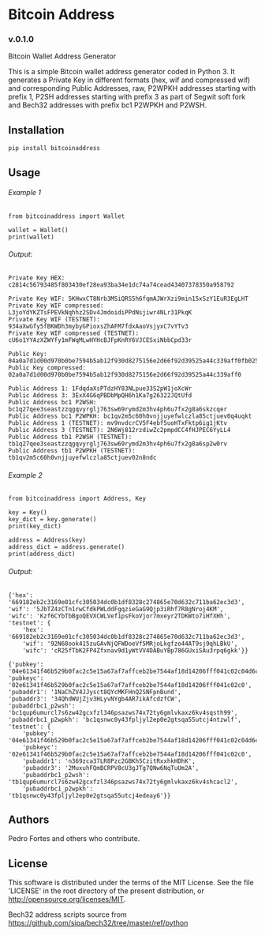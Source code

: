 # Bitcoin Address 
### v.0.1.0
Bitcoin Wallet Address Generator

This is a simple Bitcoin wallet address generator coded in Python 3.
It generates a Private Key in different formats (hex, wif and compressed wif) and corresponding Public Addresses, raw, P2WPKH addresses starting with prefix 1, P2SH addresses starting with prefix 3 as part of Segwit soft fork and Bech32 addresses with prefix bc1 P2WPKH and P2WSH.

## Installation
```
pip install bitcoinaddress
```

## Usage
###### Example 1
```
from bitcoinaddress import Wallet

wallet = Wallet()
print(wallet)
```

###### Output:
```
Private Key HEX: c2814c56793485f803430ef28ea93ba34e1dc74a74cead43407378350a958792

Private Key WIF: 5KHwxCT8Nrb3MSiQRS5h6fqmAJWrXzi9min15xSzY1EuR3EgLHT
Private Key WIF compressed: L3joYdYKZTsFPEVkNqhhz2SDv4JmdoidiPPdNsjiwr4NLr31PkqK
Private Key WIF (TESTNET): 934aXwGfy5fBKWDh3mybyGPioxsZhAFM7fdxAaoVsjyxC7vYTv3
Private Key WIF compressed (TESTNET): cU6o1YYAzXZWYfy1mFWqMLwHYHcBJFpKnRY6VJCESxiNbbCpd33r 
                
Public Key: 04a0a7d1d00d970b0be7594b5ab12f930d8275156e2d66f92d39525a44c339aff0fb02568075a8928e9f8a865f0e9633482cf8e5b3bb27c8a7279e9afbc06f9072 
Public Key compressed: 02a0a7d1d00d970b0be7594b5ab12f930d8275156e2d66f92d39525a44c339aff0
 
Public Address 1: 1FdqdaXsPTdzHY83NLpue33S2pW1joXcWr   
Public Address 3: 3ExX4G6qPBDbMpQH6h1Ka7g26322JQtUfd  
Public Address bc1 P2WSH: bc1q27qee3seastzzqgqvyrglj763sw69rymd2m3hv4ph6u7fx2g8a6skzcqer    
Public Address bc1 P2WPKH: bc1qv2m5c60h0vnjjuyefwlczla85ctjuev0q4uqkt  
Public Address 1 (TESTNET): mv9nvdcrCV5F4ebf5uoHTxFktp6ig1jKtv   
Public Address 3 (TESTNET): 2N6Wj812rzdiwZc2pmpdCC4fHJPEC6YyLL4  
Public Address tb1 P2WSH (TESTNET): tb1q27qee3seastzzqgqvyrglj763sw69rymd2m3hv4ph6u7fx2g8a6sp2w0rv    
Public Address tb1 P2WPKH (TESTNET): tb1qv2m5c60h0vnjjuyefwlczla85ctjuev02n8ndc  
```

###### Example 2
```
from bitcoinaddress import Address, Key

key = Key()
key_dict = key.generate()
print(key_dict)

address = Address(key)
address_dict = address.generate()
print(address_dict)
```

###### Output:
```
{'hex': '669182eb2c3169e01cfc305034dc0b1df8328c274865e70d632c711ba62ec3d3', 
'wif': '5JbTZ4zCTn1rwCfdkPWLddFgqzieGaG9Qjp3iRhf7R8gNroj4KM', 
'wifc': 'Kzf6CYbTbBgoQEVXCWLVef1psFkoVjor7mxeyr2TDKWto7iHfXHh', 
'testnet': {
    'hex': '669182eb2c3169e01cfc305034dc0b1df8328c274865e70d632c711ba62ec3d3', 
    'wif': '92N68ook415zuGAvNjQFWDoeVf5MRjoLkgfzo44AT9sj9qhLBkU', 
    'wifc': 'cR25fTbK2FP4Zfxnav9d1yWtVV4DABuYBp786GUxiSAu3rpq6gkk'}}

{'pubkey': '04e61341f46b529b0fac2c5e15a67af7affceb2be7544af18d14206fff041c02c04d6ca36c97f458cfe5754ce15a8f32d4c917b5f0f5e336042ee3be77c3f58222', 
'pubkeyc': '02e61341f46b529b0fac2c5e15a67af7affceb2be7544af18d14206fff041c02c0', 
'pubaddr1': '1NaChZV4JJysct8QYcMKFHnQ2SNFpnBund', 
'pubaddr3': '34QhdWUjZjv3HLyvNYgb4AR7ikAfcdzfCW', 
'pubaddrbc1_p2wsh': 'bc1qup6umurcl7s6zw42gcxfzl346psazws74x72ty6gmlvkaxz6kv4sqsth99', 
'pubaddrbc1_p2wpkh': 'bc1qsnwc0y43fpljyl2ep0e2gtsqa55utcj4ntzwlf', 
'testnet': {
    'pubkey': '04e61341f46b529b0fac2c5e15a67af7affceb2be7544af18d14206fff041c02c04d6ca36c97f458cfe5754ce15a8f32d4c917b5f0f5e336042ee3be77c3f58222', 
    'pubkeyc': '02e61341f46b529b0fac2c5e15a67af7affceb2be7544af18d14206fff041c02c0', 
    'pubaddr1': 'n369zca37LR8Pzc2GBKh5CzitRxxhkHDhK', 
    'pubaddr3': '2MuxuhFQmBCRPV8cU3gJTg7QNw6NqTuUm2A', 
    'pubaddrbc1_p2wsh': 'tb1qup6umurcl7s6zw42gcxfzl346psazws74x72ty6gmlvkaxz6kv4shcacl2', 
    'pubaddrbc1_p2wpkh': 'tb1qsnwc0y43fpljyl2ep0e2gtsqa55utcj4edeay6'}}

```


## Authors
Pedro Fortes and others who contribute.


## License
This software is distributed under the terms of the MIT License. 
See the file 'LICENSE' in the root directory of the present distribution, or http://opensource.org/licenses/MIT.

Bech32 address scripts source from https://github.com/sipa/bech32/tree/master/ref/python
